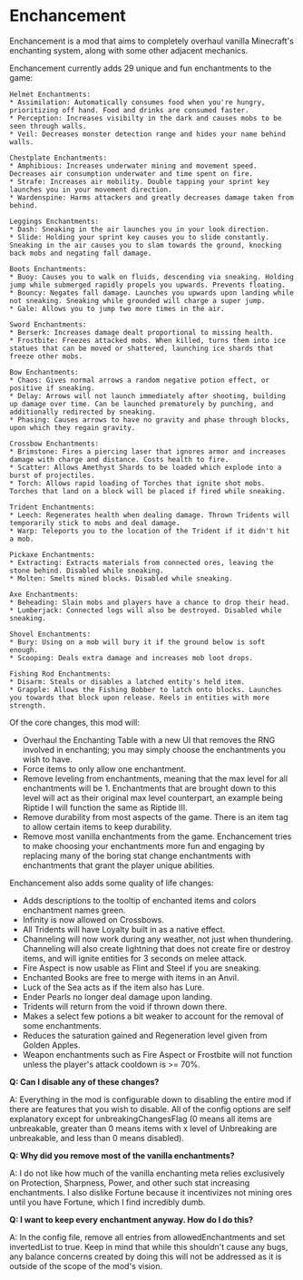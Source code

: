 # Enchancement
Enchancement is a mod that aims to completely overhaul vanilla Minecraft's enchanting system, along with some other adjacent mechanics.

Enchancement currently adds 29 unique and fun enchantments to the game:

```
Helmet Enchantments:
* Assimilation: Automatically consumes food when you're hungry, prioritizing off hand. Food and drinks are consumed faster.
* Perception: Increases visibilty in the dark and causes mobs to be seen through walls.
* Veil: Decreases monster detection range and hides your name behind walls.

Chestplate Enchantments:
* Amphibious: Increases underwater mining and movement speed. Decreases air consumption underwater and time spent on fire.
* Strafe: Increases air mobility. Double tapping your sprint key launches you in your movement direction.
* Wardenspine: Harms attackers and greatly decreases damage taken from behind.

Leggings Enchantments:
* Dash: Sneaking in the air launches you in your look direction.
* Slide: Holding your sprint key causes you to slide constantly. Sneaking in the air causes you to slam towards the ground, knocking back mobs and negating fall damage.

Boots Enchantments:
* Buoy: Causes you to walk on fluids, descending via sneaking. Holding jump while submerged rapidly propels you upwards. Prevents floating.
* Bouncy: Negates fall damage. Launches you upwards upon landing while not sneaking. Sneaking while grounded will charge a super jump.
* Gale: Allows you to jump two more times in the air.

Sword Enchantments:
* Berserk: Increases damage dealt proportional to missing health.
* Frostbite: Freezes attacked mobs. When killed, turns them into ice statues that can be moved or shattered, launching ice shards that freeze other mobs.

Bow Enchantments:
* Chaos: Gives normal arrows a random negative potion effect, or positive if sneaking.
* Delay: Arrows will not launch immediately after shooting, building up damage over time. Can be launched prematurely by punching, and additionally redirected by sneaking.
* Phasing: Causes arrows to have no gravity and phase through blocks, upon which they regain gravity.

Crossbow Enchantments:
* Brimstone: Fires a piercing laser that ignores armor and increases damage with charge and distance. Costs health to fire.
* Scatter: Allows Amethyst Shards to be loaded which explode into a burst of projectiles.
* Torch: Allows rapid loading of Torches that ignite shot mobs. Torches that land on a block will be placed if fired while sneaking.

Trident Enchantments:
* Leech: Regenerates health when dealing damage. Thrown Tridents will temporarily stick to mobs and deal damage.
* Warp: Teleports you to the location of the Trident if it didn't hit a mob.

Pickaxe Enchantments:
* Extracting: Extracts materials from connected ores, leaving the stone behind. Disabled while sneaking.
* Molten: Smelts mined blocks. Disabled while sneaking.

Axe Enchantments:
* Beheading: Slain mobs and players have a chance to drop their head.
* Lumberjack: Connected logs will also be destroyed. Disabled while sneaking.

Shovel Enchantments:
* Bury: Using on a mob will bury it if the ground below is soft enough.
* Scooping: Deals extra damage and increases mob loot drops.

Fishing Rod Enchantments:
* Disarm: Steals or disables a latched entity's held item.
* Grapple: Allows the Fishing Bobber to latch onto blocks. Launches you towards that block upon release. Reels in entities with more strength.
```

Of the core changes, this mod will:
* Overhaul the Enchanting Table with a new UI that removes the RNG involved in enchanting; you may simply choose the enchantments you wish to have.
* Force items to only allow one enchantment.
* Remove leveling from enchantments, meaning that the max level for all enchantments will be 1. Enchantments that are brought down to this level will act as their original max level counterpart, an example being Riptide I will function the same as Riptide III.
* Remove durability from most aspects of the game. There is an item tag to allow certain items to keep durability.
* Remove most vanilla enchantments from the game. Enchancement tries to make choosing your enchantments more fun and engaging by replacing many of the boring stat change enchantments with enchantments that grant the player unique abilities.

Enchancement also adds some quality of life changes:
* Adds descriptions to the tooltip of enchanted items and colors enchantment names green.
* Infinity is now allowed on Crossbows.
* All Tridents will have Loyalty built in as a native effect.
* Channeling will now work during any weather, not just when thundering. Channeling will also create lightning that does not create fire or destroy items, and will ignite entities for 3 seconds on melee attack.
* Fire Aspect is now usable as Flint and Steel if you are sneaking.
* Enchanted Books are free to merge with items in an Anvil.
* Luck of the Sea acts as if the item also has Lure.
* Ender Pearls no longer deal damage upon landing.
* Tridents will return from the void if thrown down there.
* Makes a select few potions a bit weaker to account for the removal of some enchantments.
* Reduces the saturation gained and Regeneration level given from Golden Apples.
* Weapon enchantments such as Fire Aspect or Frostbite will not function unless the player's attack cooldown is >= 70%.

**Q: Can I disable any of these changes?**

A: Everything in the mod is configurable down to disabling the entire mod if there are features that you wish to disable. All of the config options are self explanatory except for unbreakingChangesFlag (0 means all items are unbreakable, greater than 0 means items with x level of Unbreaking are unbreakable, and less than 0 means disabled).

**Q: Why did you remove most of the vanilla enchantments?**

A: I do not like how much of the vanilla enchanting meta relies exclusively on Protection, Sharpness, Power, and other such stat increasing enchantments. I also dislike Fortune because it incentivizes not mining ores until you have Fortune, which I find incredibly dumb.

**Q: I want to keep every enchantment anyway. How do I do this?**

A: In the config file, remove all entries from allowedEnchantments and set invertedList to true. Keep in mind that while this shouldn't cause any bugs, any balance concerns created by doing this will not be addressed as it is outside of the scope of the mod's vision.
